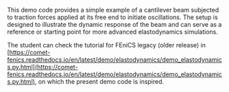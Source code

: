 This demo code provides a simple example of a cantilever beam subjected to traction forces applied at its free end to initiate oscillations. The setup is designed to illustrate the dynamic response of the beam and can serve as a reference or starting point for more advanced elastodynamics simulations. 

The student can check the tutorial for FEniCS legacy (older release) in [https://comet-fenics.readthedocs.io/en/latest/demo/elastodynamics/demo_elastodynamics.py.html](https://comet-fenics.readthedocs.io/en/latest/demo/elastodynamics/demo_elastodynamics.py.html), on which the present demo code is inspired. 
